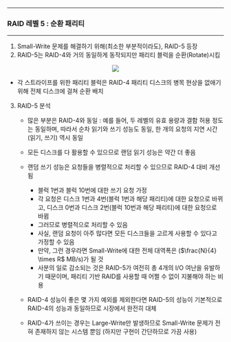 -----
### RAID 레벨 5 : 순환 패리티
-----
1. Small-Write 문제를 해결하기 위해(최소한 부분적이라도), RAID-5 등장
2. RAID-5는 RAID-4와 거의 동일하게 동작되지만 패리티 블럭을 순환(Rotate)시킴
<div align="center">
<img src="https://github.com/user-attachments/assets/2d25141f-e4e9-49a4-8e62-a7155e86f4c3">
</div>

   - 각 스트라이프를 위한 패리티 블럭은 RAID-4 패리티 디스크의 병목 현상을 없애기 위해 전체 디스크에 걸쳐 순환 배치

3. RAID-5 분석
   - 많은 부분은 RAID-4와 동일 : 예를 들어, 두 레벨의 유효 용량과 결함 허용 정도는 동일하며, 따라서 순차 읽기와 쓰기 성능도 동일, 한 개의 요청의 지연 시간(읽기, 쓰기) 역시 동일
   - 모든 디스크를 다 활용할 수 있으므로 랜덤 읽기 성능은 약간 더 좋음
   - 랜덤 쓰기 성능은 요청들을 병렬적으로 처리할 수 있으므로 RAID-4 대비 개선됨
     + 블럭 1번과 블럭 10번에 대한 쓰기 요청 가정
     + 각 요청은 디스크 1번과 4번(블럭 1번과 해당 패리티)에 대한 요청으로 바뀌고, 디스크 0번과 디스크 2번(블럭 10번과 해당 패리티)에 대한 요청으로 바뀜
     + 그러므로 병렬적으로 처리할 수 있음
     + 사실, 랜덤 요청이 아주 많다면 모든 디스크들을 고르게 사용할 수 있다고 가정할 수 있음
     + 만약, 그런 경우라면 Small-Write에 대한 전체 대역폭은 ($\frac{N}{4} \times R$ MB/s)가 될 것
     + 사분의 일로 감소되는 것은 RAID-5가 여전히 총 4개의 I/O 여난을 유발하기 때문이며, 패리티 기반 RAID를 사용할 때 어쩔 수 없이 지불해야 하는 비용

   - RAID-4 성능이 좋은 몇 가지 예외를 제외한다면 RAID-5의 성능이 기본적으로 RAID-4의 성능과 동일하므로 시장에서 완전히 대체
   - RAID-4가 쓰이는 경우는 Large-Write만 발생하므로 Small-Write 문제가 전혀 존재하지 않는 시스템 뿐임 (하지만 구현이 간단하므로 가끔 사용)
